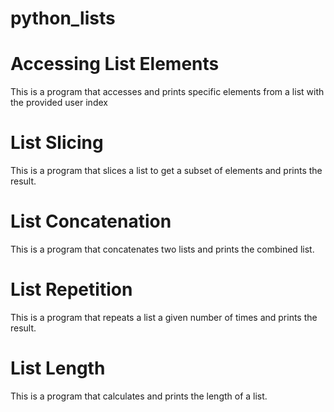 # python_lists

# Accessing List Elements

This is a program that accesses and prints specific elements from a list with the provided user index

# List Slicing

This is a program that slices a list to get a subset of elements and prints the result.

# List Concatenation

This is a program that concatenates two lists and prints the combined list.

# List Repetition

This is a program that repeats a list a given number of times and prints the result.

# List Length

This is a program that calculates and prints the length of a list.

